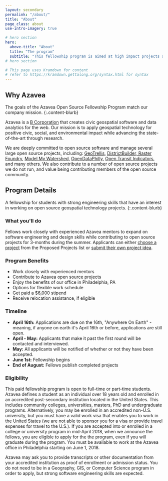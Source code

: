 ```yaml
---
layout: secondary
permalink: "/about/"
title: "About"
page_class: about
use-intro-imagery: true

# hero section
hero:
  above-title: "About"
  title: "The program"
  subtitle: "This fellowship program is aimed at high impact projects and open source contributions."
# hero section

# This page uses Kramdown for content
# refer to https://kramdown.gettalong.org/syntax.html for syntax
---
```


## Why Azavea
The goals of the Azavea Open Source Fellowship Program match our company mission.
{:.content-blurb}

Azavea is a <a href="http://www.bcorporation.net/community/azavea">B Corporation</a> that creates civic geospatial software and data analytics for the web. Our mission is to apply geospatial technology for positive civic, social, and environmental impact while advancing the state-of-the-art through research.

We are deeply committed to open source software and manage several large open source projects, including: <a href="https://geotrellis.io/">GeoTrellis</a>, <a href="http://www.districtbuilder.org/">DistrictBuilder, <a href="https://www.rasterfoundry.com/">Raster Foundry</a>, <a href="https://github.com/WikiWatershed/model-my-watershed">Model My Watershed</a>, <a href="https://www.opendataphilly.org/">OpenDataPhilly</a>, <a href="https://github.com/WorldBank-Transport/open-transit-indicators">Open Transit Indicators</a>, and many others. We also contribute to a number of open source projects we do not run, and value being contributing members of the open source community.

## Program Details
A fellowship for students with strong engineering skills that have an interest in working on open source geospatial technology projects.
{:.content-blurb}

### What you'll do
Fellows work closely with experienced Azavea mentors to expand on software engineering and design skills while contributing to open source projects for 3-months during the summer. Applicants can either <a href="/projects">choose a project</a> from the Proposed Projects list or <a href="#">submit their own project idea</a>.

### Program Benefits
- Work closely with experienced mentors
- Contribute to Azavea open source projects
- Enjoy the benefits of our office in Philadelphia, PA
- Options for flexible work schedule
- Get paid a $6,000 stipend
- Receive relocation assistance, if eligible

### Timeline
- **April 16th:** Applications are due on the 16th, "Anywhere On Earth" - meaning, if anyone on earth it's April 16th or before, applications are still open.
- **April - May:** Applicants that make it past the first round will be contacted and interviewed.
- **May:** All applicants will be notified of whether or not they have been accepted.
- **June 1st:** Fellowship begins
- **End of August:** Fellows publish completed projects

### Eligibility
This paid fellowship program is open to full-time or part-time students. Azavea defines a student as an individual over 18 years old and enrolled in an accredited post-secondary institution located in the United States. This includes community colleges, universities, masters, PhD and undergraduate programs. Alternatively, you may be enrolled in an accredited non-U.S. university, but you must have a valid work visa that enables you to work in the United States (we are not able to sponsor you for a visa or provide travel expenses for travel to the U.S.). If you are accepted into or enrolled in a college or university program in mid-April 2018, when we announce the fellows, you are eligible to apply for the the program, even if you will graduate during the program. You must be available to work at the Azavea office in Philadelphia starting on June 1, 2018.

Azavea may ask you to provide transcripts or other documentation from your accredited institution as proof of enrollment or admission status. You do not need to be in a Geography, GIS, or Computer Science program in order to apply, but strong software engineering skills are expected.
